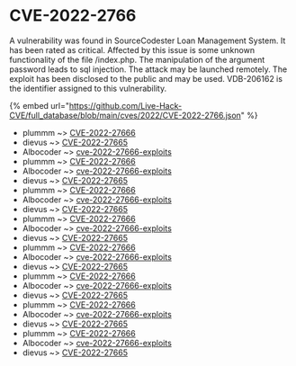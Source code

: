 # CVE-2022-2766

A vulnerability was found in SourceCodester Loan Management System. It has been rated as critical. Affected by this issue is some unknown functionality of the file /index.php. The manipulation of the argument password leads to sql injection. The attack may be launched remotely. The exploit has been disclosed to the public and may be used. VDB-206162 is the identifier assigned to this vulnerability.

{% embed url="https://github.com/Live-Hack-CVE/full_database/blob/main/cves/2022/CVE-2022-2766.json" %}


* plummm ~> [CVE-2022-27666](https://www.alice-snow.ru/2022/database/cve-2022-2766/cve-2022-27666-plummm)
* dievus ~> [CVE-2022-27665](https://www.alice-snow.ru/2022/database/cve-2022-2766/cve-2022-27665-dievus)
* Albocoder ~> [cve-2022-27666-exploits](https://www.alice-snow.ru/2022/database/cve-2022-2766/cve-2022-27666-exploits-albocoder)
* plummm ~> [CVE-2022-27666](https://www.alice-snow.ru/2022/database/cve-2022-2766/cve-2022-27666-plummm)
* Albocoder ~> [cve-2022-27666-exploits](https://www.alice-snow.ru/2022/database/cve-2022-2766/cve-2022-27666-exploits-albocoder)
* dievus ~> [CVE-2022-27665](https://www.alice-snow.ru/2022/database/cve-2022-2766/cve-2022-27665-dievus)
* plummm ~> [CVE-2022-27666](https://www.alice-snow.ru/2022/database/cve-2022-2766/cve-2022-27666-plummm)
* Albocoder ~> [cve-2022-27666-exploits](https://www.alice-snow.ru/2022/database/cve-2022-2766/cve-2022-27666-exploits-albocoder)
* dievus ~> [CVE-2022-27665](https://www.alice-snow.ru/2022/database/cve-2022-2766/cve-2022-27665-dievus)
* plummm ~> [CVE-2022-27666](https://www.alice-snow.ru/2022/database/cve-2022-2766/cve-2022-27666-plummm)
* Albocoder ~> [cve-2022-27666-exploits](https://www.alice-snow.ru/2022/database/cve-2022-2766/cve-2022-27666-exploits-albocoder)
* dievus ~> [CVE-2022-27665](https://www.alice-snow.ru/2022/database/cve-2022-2766/cve-2022-27665-dievus)
* plummm ~> [CVE-2022-27666](https://www.alice-snow.ru/2022/database/cve-2022-2766/cve-2022-27666-plummm)
* Albocoder ~> [cve-2022-27666-exploits](https://www.alice-snow.ru/2022/database/cve-2022-2766/cve-2022-27666-exploits-albocoder)
* dievus ~> [CVE-2022-27665](https://www.alice-snow.ru/2022/database/cve-2022-2766/cve-2022-27665-dievus)
* plummm ~> [CVE-2022-27666](https://www.alice-snow.ru/2022/database/cve-2022-2766/cve-2022-27666-plummm)
* Albocoder ~> [cve-2022-27666-exploits](https://www.alice-snow.ru/2022/database/cve-2022-2766/cve-2022-27666-exploits-albocoder)
* dievus ~> [CVE-2022-27665](https://www.alice-snow.ru/2022/database/cve-2022-2766/cve-2022-27665-dievus)
* plummm ~> [CVE-2022-27666](https://www.alice-snow.ru/2022/database/cve-2022-2766/cve-2022-27666-plummm)
* Albocoder ~> [cve-2022-27666-exploits](https://www.alice-snow.ru/2022/database/cve-2022-2766/cve-2022-27666-exploits-albocoder)
* dievus ~> [CVE-2022-27665](https://www.alice-snow.ru/2022/database/cve-2022-2766/cve-2022-27665-dievus)
* plummm ~> [CVE-2022-27666](https://www.alice-snow.ru/2022/database/cve-2022-2766/cve-2022-27666-plummm)
* Albocoder ~> [cve-2022-27666-exploits](https://www.alice-snow.ru/2022/database/cve-2022-2766/cve-2022-27666-exploits-albocoder)
* dievus ~> [CVE-2022-27665](https://www.alice-snow.ru/2022/database/cve-2022-2766/cve-2022-27665-dievus)